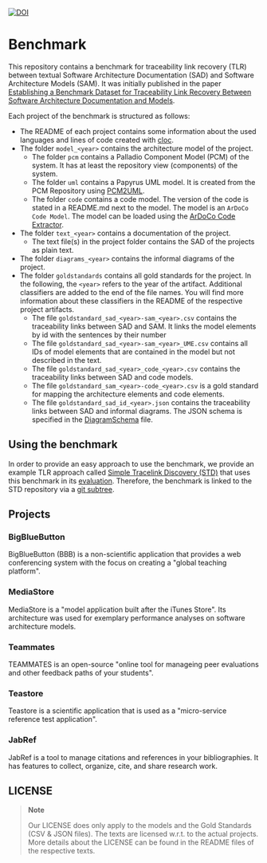 [![DOI](https://zenodo.org/badge/DOI/10.5281/zenodo.6966831.svg)](https://doi.org/10.5281/zenodo.6966831)

# Benchmark
This repository contains a benchmark for traceability link recovery (TLR) between textual Software Architecture Documentation (SAD) and Software Architecture Models (SAM).
It was initially published in the paper [Establishing a Benchmark Dataset for Traceability Link Recovery Between Software Architecture Documentation and Models](https://doi.org/10.1007/978-3-031-36889-9_30).

Each project of the benchmark is structured as follows:

* The README of each project contains some information about the used languages and lines of code created with [cloc](https://github.com/AlDanial/cloc).
* The folder `model_<year>` contains the architecture model of the project. 
	* The folder `pcm` contains a Palladio Component Model (PCM) of the system. It has at least the repository view (components) of the system.
	* The folder `uml` contains a Papyrus UML model. It is created from the PCM Repository using [PCM2UML](https://github.com/InFormALin/PCM2UML).
	* The folder `code` contains a code model. The version of the code is stated in a README.md next to the model. The model is an `ArDoCo Code Model`. The model can be loaded using the [ArDoCo Code Extractor](https://github.com/ArDoCo/Core/blob/main/stages/model-provider/src/main/java/edu/kit/kastel/mcse/ardoco/core/models/connectors/generators/code/CodeExtractor.java#L47).
* The folder `text_<year>` contains a documentation of the project.
	* The text file(s) in the project folder contains the SAD of the projects as plain text.
* The folder `diagrams_<year>` contains the informal diagrams of the project.
* The folder `goldstandards` contains all gold standards for the project. In the following, the `<year>` refers to the year of the artifact. Additional classifiers are added to the end of the file names. You will find more information about these classifiers in the README of the respective project artifacts.
	* The file `goldstandard_sad_<year>-sam_<year>.csv` contains the traceability links between SAD and SAM. It links the model elements by id with the sentences by their number 
	* The file `goldstandard_sad_<year>-sam_<year>_UME.csv` contains all IDs of model elements that are contained in the model but not described in the text.
	* The file `goldstandard_sad_<year>_code_<year>.csv` contains the traceability links between SAD and code models.
	* The file `goldstandard_sam_<year>-code_<year>.csv` is a gold standard for mapping the architecture elements and code elements.
    * The file `goldstandard_sad_id_<year>.json` contains the traceability links between SAD and informal diagrams. The JSON schema is specified in the [DiagramSchema](DiagramSchema.json) file.
	


## Using the benchmark
In order to provide an easy approach to use the benchmark, we provide an example TLR approach called [Simple Tracelink Discovery (STD)](https://github.com/ArDoCo/SimpleTracelinkDiscovery/) that uses this benchmark in its [evaluation](https://github.com/ArDoCo/SimpleTracelinkDiscovery/tree/main/src/test/java/io/github/ardoco/simpletracelinkdiscovery/eval).
Therefore, the benchmark is linked to the STD repository via a [git subtree](https://github.com/ArDoCo/SimpleTracelinkDiscovery/tree/main/src/test/resources/benchmark).

## Projects

### BigBlueButton
BigBlueButton (BBB) is a non-scientific application that provides a web conferencing system with the focus on creating a "global teaching platform".

### MediaStore
MediaStore is a "model application built after the iTunes Store".
Its architecture was used for exemplary performance analyses on software architecture models.

### Teammates
TEAMMATES is an open-source "online tool for manageing peer evaluations and other feedback paths of your students".

### Teastore
Teastore is a scientific application that is used as a "micro-service reference test application".

### JabRef
JabRef is a tool to manage citations and references in your bibliographies. It has features to collect, organize, cite, and share research work.


## LICENSE
> **Note**
>
> Our LICENSE does only apply to the models and the Gold Standards (CSV & JSON files). The texts are licensed w.r.t. to the actual projects.
> More details about the LICENSE can be found in the README files of the respective texts.
